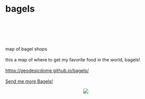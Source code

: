 # bagels

<br><br>

<br><br>
map of bagel shops
<br><br>
this a map of where to get my favorite food in the world, bagels! 
<br><br>
<a href="https://geodesicdome.github.io/bagels/">https://geodesicdome.github.io/bagels/</a>
<br><br>
  <a href="mailto:adewade@gmail.com?Subject=More%20Bagels">Send me more Bagels!</a>
<center>
<img src='https://i.imgur.com/wsFv5Pr.jpg' />
  </center>

